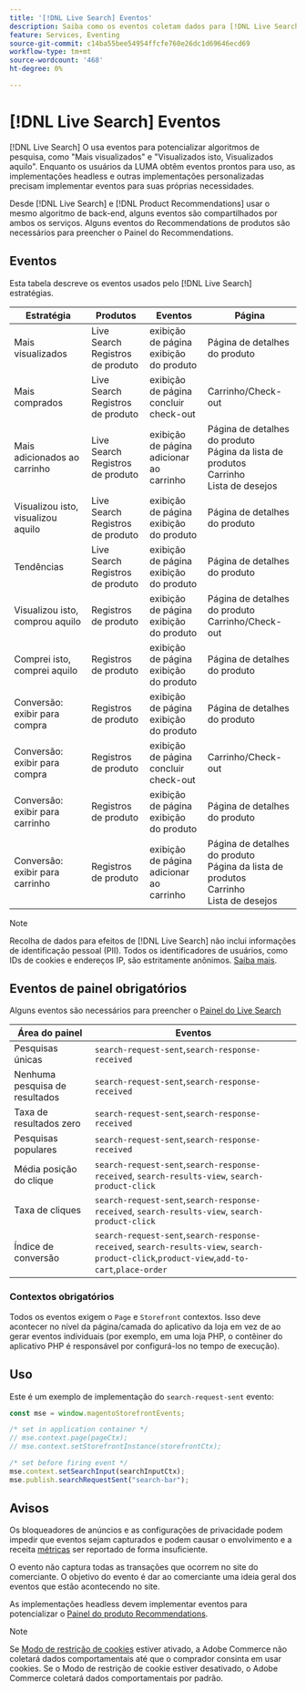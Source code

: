 ```yaml
---
title: '[!DNL Live Search] Eventos'
description: Saiba como os eventos coletam dados para [!DNL Live Search].
feature: Services, Eventing
source-git-commit: c14ba55bee54954ffcfe760e26dc1d69646ecd69
workflow-type: tm+mt
source-wordcount: '468'
ht-degree: 0%

---
```


# [!DNL Live Search] Eventos

[!DNL Live Search] O usa eventos para potencializar algoritmos de pesquisa, como &quot;Mais visualizados&quot; e &quot;Visualizados isto, Visualizados aquilo&quot;. Enquanto os usuários da LUMA obtêm eventos prontos para uso, as implementações headless e outras implementações personalizadas precisam implementar eventos para suas próprias necessidades.

Desde [!DNL Live Search] e [!DNL Product Recommendations] usar o mesmo algoritmo de back-end, alguns eventos são compartilhados por ambos os serviços. Alguns eventos do Recommendations de produtos são necessários para preencher o Painel do Recommendations.

## Eventos

Esta tabela descreve os eventos usados pelo [!DNL Live Search] estratégias.

| Estratégia | Produtos | Eventos | Página |
| --- | --- | --- | ---|
| Mais visualizados | Live Search<br>Registros de produto | exibição de página<br>exibição do produto | Página de detalhes do produto |
| Mais comprados | Live Search<br>Registros de produto | exibição de página<br>concluir check-out | Carrinho/Check-out |
| Mais adicionados ao carrinho | Live Search<br>Registros de produto | exibição de página<br>adicionar ao carrinho | Página de detalhes do produto<br>Página da lista de produtos<br>Carrinho<br>Lista de desejos |
| Visualizou isto, visualizou aquilo | Live Search<br>Registros de produto | exibição de página<br>exibição do produto | Página de detalhes do produto |
| Tendências | Live Search<br>Registros de produto | exibição de página<br>exibição do produto | Página de detalhes do produto |
| Visualizou isto, comprou aquilo | Registros de produto | exibição de página<br>exibição do produto | Página de detalhes do produto<br>Carrinho/Check-out |
| Comprei isto, comprei aquilo | Registros de produto | exibição de página<br>exibição do produto | Página de detalhes do produto |
| Conversão: exibir para compra | Registros de produto | exibição de página<br>exibição do produto | Página de detalhes do produto |
| Conversão: exibir para compra | Registros de produto | exibição de página<br>concluir check-out | Carrinho/Check-out |
| Conversão: exibir para carrinho | Registros de produto | exibição de página<br>exibição do produto | Página de detalhes do produto |
| Conversão: exibir para carrinho | Registros de produto | exibição de página<br>adicionar ao carrinho | Página de detalhes do produto<br>Página da lista de produtos<br>Carrinho<br>Lista de desejos |

>[!NOTE]
>
>Recolha de dados para efeitos de [!DNL Live Search] não inclui informações de identificação pessoal (PII). Todos os identificadores de usuários, como IDs de cookies e endereços IP, são estritamente anônimos. [Saiba mais](https://www.adobe.com/privacy/experience-cloud.html).

## Eventos de painel obrigatórios

Alguns eventos são necessários para preencher o [Painel do Live Search](https://experienceleague.adobe.com/docs/commerce-merchant-services/live-search/live-search-admin/performance.html)

| Área do painel | Eventos |
| ----- | ---- | 
| Pesquisas únicas | `search-request-sent`,`search-response-received` |
| Nenhuma pesquisa de resultados | `search-request-sent`,`search-response-received` |
| Taxa de resultados zero | `search-request-sent`,`search-response-received` |
| Pesquisas populares | `search-request-sent`,`search-response-received` |
| Média posição do clique | `search-request-sent`,`search-response-received`, `search-results-view`, `search-product-click` |
| Taxa de cliques | `search-request-sent`,`search-response-received`, `search-results-view`, `search-product-click` |
| Índice de conversão | `search-request-sent`,`search-response-received`, `search-results-view`, `search-product-click`,`product-view`,`add-to-cart`,`place-order` |

### Contextos obrigatórios

Todos os eventos exigem o `Page` e `Storefront` contextos. Isso deve acontecer no nível da página/camada do aplicativo da loja em vez de ao gerar eventos individuais (por exemplo, em uma loja PHP, o contêiner do aplicativo PHP é responsável por configurá-los no tempo de execução).

## Uso

Este é um exemplo de implementação do `search-request-sent` evento:

```javascript
const mse = window.magentoStorefrontEvents;

/* set in application container */
// mse.context.page(pageCtx);
// mse.context.setStorefrontInstance(storefrontCtx);

/* set before firing event */
mse.context.setSearchInput(searchInputCtx);
mse.publish.searchRequestSent("search-bar");
```

## Avisos

Os bloqueadores de anúncios e as configurações de privacidade podem impedir que eventos sejam capturados e podem causar o envolvimento e a receita [métricas](workspace.md) ser reportado de forma insuficiente.

O evento não captura todas as transações que ocorrem no site do comerciante. O objetivo do evento é dar ao comerciante uma ideia geral dos eventos que estão acontecendo no site.

As implementações headless devem implementar eventos para potencializar o [Painel do produto Recommendations](../product-recommendations/events.md).

>[!NOTE]
>
>Se [Modo de restrição de cookies](https://experienceleague.adobe.com/docs/commerce-admin/start/compliance/privacy/compliance-cookie-law.html) estiver ativado, a Adobe Commerce não coletará dados comportamentais até que o comprador consinta em usar cookies. Se o Modo de restrição de cookie estiver desativado, o Adobe Commerce coletará dados comportamentais por padrão.
